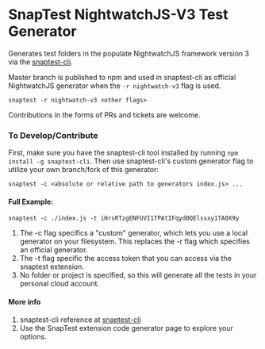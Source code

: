# SnapTest NightwatchJS-V3 Test Generator

Generates test folders in the populate NightwatchJS framework version 3 via the [snaptest-cli](https://www.npmjs.com/package/snaptest-cli).

Master branch is published to npm and used in snaptest-cli as official NightwatchJS generator when the `-r nightwatch-v3` flag is used.

`snaptest -r nightwatch-v3 <other flags>`

Contributions in the forms of PRs and tickets are welcome.

### To Develop/Contribute

First, make sure you have the snaptest-cli tool installed by running `npm install -g snaptest-cli`.
Then use snaptest-cli's custom generator flag to utilize your own branch/fork of this generator:

`snaptest -c <absolute or relative path to generators index.js> ...`

#### Full Example:

`snaptest -c ./index.js -t iHrsRTzgENFUVI1TPAtIFqyd0QElssxy1TA0X9y`

1. The -c flag specifics a "custom" generator, which lets you use a local generator on your filesystem.  This replaces the -r flag which specifies an official generator.  
1. The -t flag specific the access token that you can access via the snaptest extension.
1. No folder or project is specified, so this will generate all the tests in your personal cloud account.   
 
#### More info

1. snaptest-cli reference at [snaptest-cli](https://www.npmjs.com/package/snaptest-cli)
1. Use the SnapTest extension code generator page to explore your options.


 